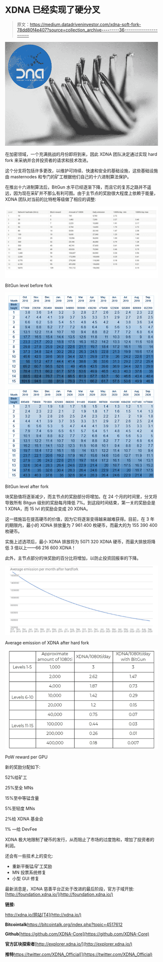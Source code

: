 # XDNA 已经实现了硬分叉

> 原文：<https://medium.datadriveninvestor.com/xdna-soft-fork-78dd80f4e407?source=collection_archive---------36----------------------->

![](img/42ceaca65f69a8c80bbf0ca4a556b438.png)

在加密领域，一个充满挑战的月份即将到来，因此 XDNA 团队决定通过实现 hard fork 来采纳并合并投资者的请求和技术改进。

这个分支将包括许多更改，以维护可持续、快速和安全的基础设施，这些基础设施由 masternodes 和专门的矿工根据他们自己的十六进制算法保护。

在推出十六进制算法后，BitGun 水平已经逐渐下降，而且它的复苏之路并不遥远，因为现在采矿并不那么有利可图。由于主节点的奖励很大程度上依赖于能量，XDNA 团队对当前的比特枪等级做了相应的调整:

![](img/0ca18a3917f8442814876c7bcc76faaf.png)

BitGun level before fork

![](img/871343a6f91e1bfe1da767c1b31ff165.png)

BitGun level after fork

块奖励值将逐渐减少，而主节点的奖励部分将增加。在 24 个月的时间里，分叉将导致所有 Bitgun 级别的奖励每月降低 7%。到这段时间结束，第一关的奖励会是 1 XDNA，而 15 lvl 的奖励会变成 20 XDNA。

这一措施旨在提高硬币的价值，因为它将逐渐变得越来越难获得。目前，在 3 年的期限内，最小的 XDNA 排放量为 7 961 400 枚硬币，而最大的为 155 390 400 枚硬币。

实施上述选项后，最小 XDNA 排放将为 5071 320 XDNA 硬币，而最大排放将降低 3 倍以上——66 216 600 XDNA！

此外，主节点部分的块奖励的百分比将增加，以防止投资回报率的下降。

![](img/6a5381cdfb0d2dd3f560dbaea0110552.png)

Average emission of XDNA after hard fork

![](img/d608c8e1d0a0e64dfc8c5507eabc1b5f.png)

PoW reward per GPU

新的奖励分配如下:

52%给矿工

25%至全 MNs

15%至中等锰含量

5%至轻度 MNs

2%给 XDNA 基金会

1% —给 DevFee

XDNA 极大地限制了硬币的发行，从而阻止了市场的过度饱和，增加了投资者的利润。

还会有一些技术上的变化:

*   重新平衡锰/矿工奖励
*   MN 投票系统修复
*   小型 GUI 修复

最新消息是，XDNA 慈善平台正处于改进的最后阶段，官方子域开放:[http://foundation.xdna.io/](http://foundation.xdna.io/)

**链接:**

http://xdna.io/网站[T4](http://xdna.io/)

**Bitcointalk**https://bitcointalk.org/index.php?topic=4517612

**Github**[https://github.com/XDNA-Core](https://github.com/XDNA-Core)

**官方区块探索者**[http://explorer.xdna.io/](http://explorer.xdna.io/)

**推特**https://twitter.com/XDNA_Official[](https://twitter.com/XDNA_Official)